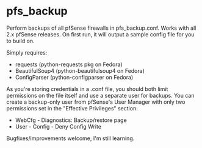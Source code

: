 # pfs_backup
Perform backups of all pfSense firewalls in pfs_backup.conf.  Works with all 2.x pfSense releases.
On first run, it will output a sample config file for you to build on.

Simply requires:

  - requests (python-requests pkg on Fedora)
  - BeautifulSoup4 (python-beautifulsoup4 on Fedora)
  - ConfigParser (python-configparser on Fedora)

As you're storing credentials in a .conf file, you should both limit permissions on the file itself
and use a separate user for backups.  You can create a backup-only user from pfSense's User Manager with
only two permissions set in the "Effective Privileges" section:
  - WebCfg - Diagnostics: Backup/restore page
  - User - Config - Deny Config Write

Bugfixes/improvements welcome, I'm still learning.
